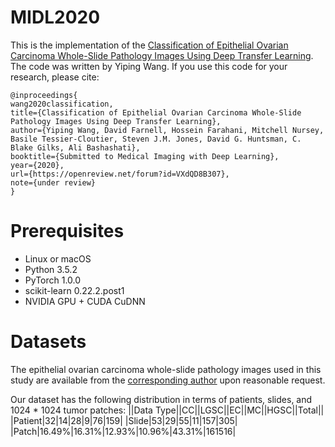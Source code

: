 # MIDL2020

This is the implementation of the [Classification of Epithelial Ovarian Carcinoma Whole-Slide Pathology Images Using Deep Transfer Learning](https://openreview.net/forum?id=VXdQD8B307). The code was written by Yiping Wang. If you use this code for your research, please cite:

```
@inproceedings{
wang2020classification,
title={Classification of Epithelial Ovarian Carcinoma Whole-Slide Pathology Images Using Deep Transfer Learning},
author={Yiping Wang, David Farnell, Hossein Farahani, Mitchell Nursey, Basile Tessier-Cloutier, Steven J.M. Jones, David G. Huntsman, C. Blake Gilks, Ali Bashashati},
booktitle={Submitted to Medical Imaging with Deep Learning},
year={2020},
url={https://openreview.net/forum?id=VXdQD8B307},
note={under review}
}
```

# Prerequisites
- Linux or macOS
- Python 3.5.2
- PyTorch 1.0.0
- scikit-learn 0.22.2.post1
- NVIDIA GPU + CUDA CuDNN

# Datasets
The epithelial ovarian carcinoma whole-slide pathology images used in this study are available from the [corresponding author](mailto:ali.bashashati@ubc.ca) upon reasonable request.

Our dataset has the following distribution in terms of patients, slides, and 1024 * 1024 tumor patches:
||Data Type||CC||LGSC||EC||MC||HGSC||Total||
|Patient|32|14|28|9|76|159|
|Slide|53|29|55|11|157|305|
|Patch|16.49%|16.31%|12.93%|10.96%|43.31%|161516|

